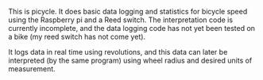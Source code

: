 This is picycle.
It does basic data logging and statistics for bicycle speed using the Raspberry pi and a Reed switch.
The interpretation code is currently incomplete, and the data logging code has not yet been tested on a bike (my reed switch has not come yet).

It logs data in real time using revolutions, and this data can later be interpreted (by the same program) using wheel radius and desired units of measurement.

